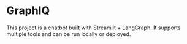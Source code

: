 # GraphIQ
This project is a chatbot built with Streamlit + LangGraph.   It supports multiple tools and can be run locally or deployed.
